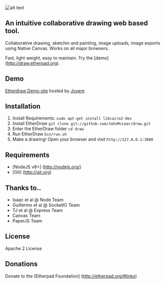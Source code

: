 ![alt text](https://f.cloud.github.com/assets/220864/730169/feb98294-e24b-11e2-903d-b3cbc68f3a48.gif "Action Video")

## An intuitive collaborative drawing web based tool.
Collaborative drawing, sketchin and painting, image uploads, image exports using Native Canvas.  Works on all major browsers.

Fast, light weight, easy to maintain.  Try the [demo] (http://draw.etherpad.org).

Demo
----
[Etherdraw Demo site](http://draw.etherpad.org) hosted by [Joyent](http://joyent.com)

Installation
------------
  1. Install Requirements. ``sudo apt-get install libcairo2-dev``
  2. Install EtherDraw `` git clone git://github.com/JohnMcLear/draw.git ``
  3. Enter the EtherDraw folder `` cd draw ``
  4. Run EtherDraw `` bin/run.sh `` 
  5. Make a drawing!  Open your browser and visit `` http://127.0.0.1:3000 ``

Requirements
------------
 * [NodeJS v8+] (http://nodejs.org/)
 * [Git] (http://git.org)

Thanks to..
-----------
 * Isaac et al @ Node Team
 * Guillermo et al @ SocketIO Team
 * TJ et al @ Express Team
 * Canvas Team
 * PaperJS Team

License
-------
Apache 2 License

Donations
---------
Donate to the [Etherpad Foundation] (http://etherpad.org/#links)
